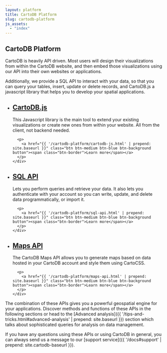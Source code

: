 ```yaml
---
layout: platform
title: CartoDB Platform
slug: cartodb-platform
js_assets:
  - "index"
---
```


## CartoDB Platform

CartoDB is heavily API driven. Most users will design their visualizations from within the CartoDB website, and then embed those visualizations using our API into their own websites or applications.

Additionally, we provide a SQL API to interact with your data, so that you can query your tables, insert, update or delete records, and CartoDB.js a javascript library that helps you to develop your spatial applications.

<ul class="platform-list">
  <li>
    <div class="platform-lst-inner">
      <h2><a href="{{ '/cartodb-platform/cartodb-js.html' | prepend: site.baseurl }}">CartoDB.js</a></h2>
      <p class="platform-lst-content">This Javascript library is the main tool to extend your existing visualizations or create new ones from within your website. All from the client, not backend needed.</p>

      <p>
        <a href="{{ '/cartodb-platform/cartodb-js.html' | prepend: site.baseurl }}" class="btn btn-medium btn-blue btn-background button"><span class="btn-border">Learn more</span></a>
      </p>
    </div>
  </li>

  <li>
    <div class="platform-lst-inner">
      <h2><a href="{{ '/cartodb-platform/sql-api.html' | prepend: site.baseurl }}">SQL API</a></h2>
      <p class="platform-lst-content">Lets you perform queries and retrieve your data. It also lets you authenticate with your account so you can write, update, and delete data programmatically, or import it.</p>

      <p>
        <a href="{{ '/cartodb-platform/sql-api.html' | prepend: site.baseurl }}" class="btn btn-medium btn-blue btn-background button"><span class="btn-border">Learn more</span></a>
      </p>
    </div>
  </li>

  <li>
    <div class="platform-lst-inner">
      <h2><a href="{{ '/cartodb-platform/maps-api.html' | prepend: site.baseurl }}">Maps API</a></h2>
      <p class="platform-lst-content">The CartoDB Maps API allows you to generate maps based on data hosted in your CartoDB account and style them using CartoCSS.</p>

      <p>
        <a href="{{ '/cartodb-platform/maps-api.html' | prepend: site.baseurl }}" class="btn btn-medium btn-blue btn-background button"><span class="btn-border">Learn more</span></a>
      </p>
    </div>
  </li>
</ul>

The combination of these APIs gives you a powerful geospatial engine for your applications. Discover methods and functions of these APIs in the following sections or head to the [Advanced analysis]({{ '/tips-and-tricks.html#advanced-analysis' | prepend: site.baseurl }}) section which talks about sophisticated queries for analysis on data management.

If you have any questions using these APIs or using CartoDB in general, you can always send us a message to our [support service]({{ '/docs#support' | prepend: site.cartodb-baseurl }}).
